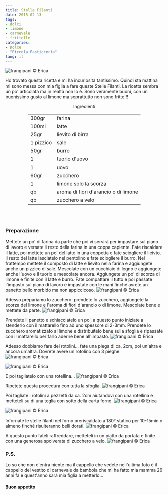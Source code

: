 ```yaml
---
title: Stelle Filanti
date: 2015-02-13
tags:
- dolci
- limone
- carnevale
- frittelle
categories:
- Dolce
- "Piccola Pasticceria"
lang: it
---
```

![](header.jpg "frangipani © Erica")

Ho trovato questa ricetta e mi ha incuriosita tantissimo. Quindi sta mattina mi sono messa con mia figlia a fare queste Stelle Filanti. La ricetta sembra un po' articolata ma in realtà non lo è. Sono veramente buoni, con un buonissimo gusto al limone ma soprattutto non sono fritte!!!

<div id="wrapper" style="text-align: center">
  <div id="yourdiv" style="display: inline-block;">
    <div class="ingredients">
      <div class="ingredients-title">Ingredienti</div>
      <table>
        <tbody>
          <tr>
            <td>300gr</td>
            <td>farina</td>
          </tr>
          <tr>
            <td>100ml</td>
            <td>latte</td>
          </tr>
          <tr>
            <td>25gr</td>
            <td>lievito di birra</td>
          </tr>
          <tr>
            <td>1 pizzico</td>
            <td>sale</td>
          </tr>
          <tr>
            <td>50gr</td>
            <td>burro</td>
          </tr>
          <tr>
          	<td>1</td>
            <td>tuorlo d'uovo</td>
          </tr>
          <tr>
            <td>1</td>
            <td>uovo</td>
          </tr>
          <tr>
            <td>60gr</td>
            <td>zucchero</td>
          </tr>
          <tr>
            <td>1</td>
            <td>limone solo la scorza</td>
          </tr>
          <tr>
            <td>qb</td>
            <td>aroma di fiori d'arancio o di limone</td>
          </tr>
          <tr>
            <td>qb</td>
            <td>zucchero a velo</td>       
          </tr>
        </tbody>
      </table>
      <br></br>
    </div>
  </div>
</div>


<h3>
	<font color="grey">
		<i class="fa fa-cogs"></i>
	</font> Preparazione
</h3>

Mettete un po' di farina da parte che poi vi servirà per impastare sul piano di lavoro e versate il resto della farina in una coppa capiente. Fate riscaldare il latte, poi mettete un po' del latte in una coppetta e fate sciogliere il lieivto. Il resto del latte lasciatelo nel pentolino e fate sciogliere il burro. Nel frattempo mettete il composto di latte e lievito nella farina e aggiungete anche un pizzico di sale. Mescolate con un cucchiaio di legno e aggiungete anche l'uovo e il tuorlo e mescolate ancora. Aggiungete un po' di scorza di limone e finite con il latte e burro. Fate compattare il tutto e poi passate l'impasto sul piano di lavoro e impastate con le mani finché avrete un panetto bello morbido ma non appiccicoso.
![](impasto.jpg "frangipani © Erica")

Adesso prepariamo lo zucchero: prendete lo zucchero, aggiungete la scorza del limone e l'aroma di fiori d'arancio o di limone. Mescolate bene e mettete da parte.
![](zucchero.jpg "frangipani © Erica")

Prendete il panetto e schiacciatelo un po', a questo punto iniziate a stenderlo con il mattarello fino ad uno spessore di 2-3mm. Prendete lo zucchero aromatizzato al limone e distribuitelo bene sulla sfoglia e ripassate con il mattarello per farlo aderire bene all'impasto.
![](stesa.jpg "frangipani © Erica")

Adesso dobbiamo fare dei rotolini... fate una piega di ca. 2cm, poi un'altra e ancora un'altra. Dovrete avere un rotolino con 3 pieghe.
![](piegare1.jpg "frangipani © Erica")

![](piegare2.jpg "frangipani © Erica")

E poi tagliatelo con una rotellina...
![](piegare3.jpg "frangipani © Erica")

Ripetete questa procedura con tutta la sfoglia.
![](rotolini.jpg "frangipani © Erica")

Poi tagliate i rotolini a pezzetti da ca. 2cm aiutandovi con una rotellina e metteteli su di una teglia con sotto della carta forno.
![](tagliati.jpg "frangipani © Erica")

![](teglia.jpg "frangipani © Erica")

Infornate le stelle filanti nel forno preriscaldato a 180° statico per 10-15min o almeno finché risulteranno belli dorati.
![](sfornati.jpg "frangipani © Erica")

A questo punto fateli raffreddare, metteteli in un piatto da portata e finite con una generosa spolverata di zucchero a velo.
![](risultato.jpg "frangipani © Erica")

<h3>
  <font color="#FFCC00">
    <i class="fa fa-lightbulb-o"></i>
  </font> P.S.
</h3>

Lo so che non c'entra niente ma il cappello che vedete nell'ultima foto è il cappello del vestito di carnevale da bambola che mi ha fatto mia mamma 26 anni fa e quest'anno sarà mia figlia a metterlo...

<h4>Buon appetito
  <font color="red">
    <i class="fa fa-smile-o"></i>
  </font>
</h4>
